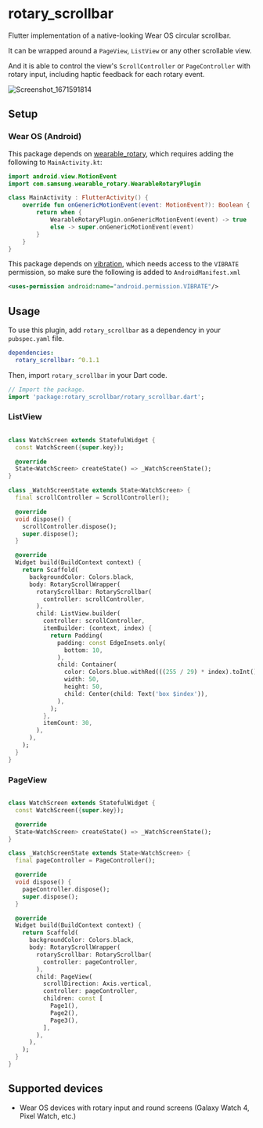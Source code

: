 # rotary_scrollbar
Flutter implementation of a native-looking Wear OS circular scrollbar.

It can be wrapped around a `PageView`, `ListView` or any other scrollable view.

And it is able to control the view's `ScrollController` or `PageController` with rotary input, including haptic feedback for each rotary event. 

![Screenshot_1671591814](https://user-images.githubusercontent.com/82336674/208810952-cbd4c983-f48f-4aa6-8f4d-66fe669aeb55.png)



## Setup

### Wear OS (Android)

This package depends on [wearable_rotary](https://pub.dev/packages/wearable_rotary), which requires adding the following to `MainActivity.kt`:

```kotlin
import android.view.MotionEvent
import com.samsung.wearable_rotary.WearableRotaryPlugin

class MainActivity : FlutterActivity() {
    override fun onGenericMotionEvent(event: MotionEvent?): Boolean {
        return when {
            WearableRotaryPlugin.onGenericMotionEvent(event) -> true
            else -> super.onGenericMotionEvent(event)
        }
    }
}
```

This package depends on [vibration](https://pub.dev/packages/vibration), which needs access to the `VIBRATE` permission, so make sure the following is added to `AndroidManifest.xml`

```xml
<uses-permission android:name="android.permission.VIBRATE"/>
```

## Usage

To use this plugin, add `rotary_scrollbar` as a dependency in your `pubspec.yaml` file.

```yaml
dependencies:
  rotary_scrollbar: ^0.1.1
```

Then, import `rotary_scrollbar` in your Dart code.

```dart
// Import the package.
import 'package:rotary_scrollbar/rotary_scrollbar.dart';
```

### ListView
```dart

class WatchScreen extends StatefulWidget {
  const WatchScreen({super.key});

  @override
  State<WatchScreen> createState() => _WatchScreenState();
}

class _WatchScreenState extends State<WatchScreen> {
  final scrollController = ScrollController();

  @override
  void dispose() {
    scrollController.dispose();
    super.dispose();
  }

  @override
  Widget build(BuildContext context) {
    return Scaffold(
      backgroundColor: Colors.black,
      body: RotaryScrollWrapper(
        rotaryScrollbar: RotaryScrollbar(
          controller: scrollController,
        ),
        child: ListView.builder(
          controller: scrollController,
          itemBuilder: (context, index) {
            return Padding(
              padding: const EdgeInsets.only(
                bottom: 10,
              ),
              child: Container(
                color: Colors.blue.withRed(((255 / 29) * index).toInt()),
                width: 50,
                height: 50,
                child: Center(child: Text('box $index')),
              ),
            );
          },
          itemCount: 30,
        ),
      ),
    );
  }
}
```

### PageView
```dart

class WatchScreen extends StatefulWidget {
  const WatchScreen({super.key});

  @override
  State<WatchScreen> createState() => _WatchScreenState();
}

class _WatchScreenState extends State<WatchScreen> {
  final pageController = PageController();

  @override
  void dispose() {
    pageController.dispose();
    super.dispose();
  }

  @override
  Widget build(BuildContext context) {
    return Scaffold(
      backgroundColor: Colors.black,
      body: RotaryScrollWrapper(
        rotaryScrollbar: RotaryScrollbar(
          controller: pageController,
        ),
        child: PageView(
          scrollDirection: Axis.vertical,
          controller: pageController,
          children: const [
            Page1(),
            Page2(),
            Page3(),
          ],
        ),
      ),
    );
  }
}

```

## Supported devices

- Wear OS devices with rotary input and round screens (Galaxy Watch 4, Pixel Watch, etc.)
